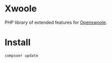 # Xwoole

PHP library of extended features for [Openswoole](https://www.openswoole.com).

# Install

```shell
compsoer update
```
